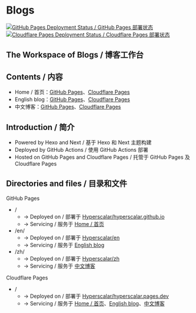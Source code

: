 # Blogs

[![GitHub Pages Deployment Status / GitHub Pages 部署状态](https://github.com/Hyperscalar/Blogs/workflows/Continuous%20Deployment%20to%20GitHub%20Pages/badge.svg)](https://github.com/Hyperscalar/Blogs/blob/master/.github/workflows/github-pages.yml) [![Cloudflare Pages Deployment Status / Cloudflare Pages 部署状态](https://github.com/Hyperscalar/Blogs/workflows/Continuous%20Deployment%20to%20Cloudflare%20Pages/badge.svg)](https://github.com/Hyperscalar/Blogs/blob/master/.github/workflows/cloudflare-pages.yml)

## The Workspace of Blogs / 博客工作台

## Contents / 内容

- Home / 首页：[GitHub Pages](https://hyperscalar.github.io/)、[Cloudflare Pages](https://hyperscalar.pages.dev/)
- English blog：[GitHub Pages](https://hyperscalar.github.io/en)、[Cloudflare Pages](https://hyperscalar.pages.dev/en)
- 中文博客：[GitHub Pages](https://hyperscalar.github.io/zh)、[Cloudflare Pages](https://hyperscalar.pages.dev/zh)

## Introduction / 简介

- Powered by Hexo and Next / 基于 Hexo 和 Next 主题构建
- Deployed by GitHub Actions / 使用 GitHub Actions 部署
- Hosted on GitHub Pages and Cloudflare Pages / 托管于 GitHub Pages 及 Cloudflare Pages

## Directories and files / 目录和文件

GitHub Pages

- /
  - -> Deployed on / 部署于 [Hyperscalar/hyperscalar.github.io](https://github.com/Hyperscalar/hyperscalar.github.io)
  - -> Servicing / 服务于 [Home / 首页](https://hyperscalar.github.io/)
- /en/
  - -> Deployed on / 部署于 [Hyperscalar/en](https://github.com/Hyperscalar/en)
  - -> Servicing / 服务于 [English blog](https://hyperscalar.github.io/en/)
- /zh/
  - -> Deployed on / 部署于 [Hyperscalar/zh](https://github.com/Hyperscalar/zh)
  - -> Servicing / 服务于 [中文博客](https://hyperscalar.github.io/zh/)

Cloudflare Pages

- /
  - -> Deployed on / 部署于 [Hyperscalar/hyperscalar.pages.dev](https://github.com/Hyperscalar/hyperscalar.pages.dev)
  - -> Servicing / 服务于 [Home / 首页](https://hyperscalar.pages.dev/)、[English blog](https://hyperscalar.pages.dev/en/)、[中文博客](https://hyperscalar.pages.dev/zh/)
